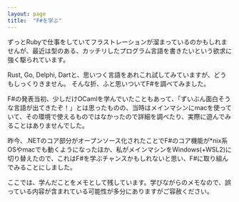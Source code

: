 ```yaml
---
layout: page
title:  "F#を学ぶ"
---
```


ずっとRubyで仕事をしていてフラストレーションが溜まっているのかもしれませんが、最近は型のある、カッチリしたプログラム言語を書きたいという欲求に強く駆られています。

Rust, Go, Delphi, Dartと、思いつく言語をあれこれ試してみていますが、どうもしっくりきません。
そんな折、ふと思いついてF#を調べてみました。

F#の発表当初、少しだけOCamlを学んでいたこともあって、「ずいぶん面白そうな言語が出てきたぞ！」とは思ったものの、当時はメインマシンにmacを使っていて、その環境で使えるものではなかったので詳細を調べたり、実際に遊んでみることはありませんでした。

昨今、.NETのコア部分がオープンソース化されたことでF#のコア機能が*nix系OSやmacでも動くようになったほか、私がメインマシンをWindows(+WSL2)に切り替えたので、これはF#を学ぶチャンスかもしれないと思い、F#に取り組んでみることにしました。

ここでは、学んだことをメモとして残しています。学びながらのメモなので、誤っている内容が含まれている可能性が多分にありますがご容赦ください。

